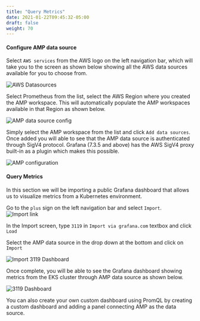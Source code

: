 ```yaml
---
title: "Query Metrics"
date: 2021-01-22T09:45:32-05:00
draft: false
weight: 70
---
```


#### Configure AMP data source

Select `AWS services` from the AWS logo on the left navigation bar, which will take you to the screen as shown below showing all the AWS data sources available for you to choose from.

![AWS Datasources](/images/amg/amg8.png)

Select Prometheus from the list, select the AWS Region where you created the AMP workspace. This will automatically populate the AMP workspaces available in that Region as shown below.


![AMP data source config](/images/amg/amg9.png)

Simply select the AMP workspace from the list and click `Add data sources`. Once added you will able to see that the AMP data source is authenticated through SigV4 protocol. Grafana (7.3.5 and above) has the AWS SigV4 proxy built-in as a plugin which makes this possible.

![AMP configuration](/images/amg/amg10.png)

#### Query Metrics

In this section we will be importing a public Grafana dashboard that allows us to visualize metrics from a Kubernetes environment.

Go to the `plus` sign on the left navigation bar and select `Import`.
![Import link](/images/amg/amg11.png)

In the Import screen, type `3119` in `Import via grafana.com` textbox and click `Load`

Select the AMP data source in the drop down at the bottom and click on `Import`

![Import 3119 Dashboard](/images/amg/amg13.png)

Once complete, you will be able to see the Grafana dashboard showing metrics from the EKS cluster through AMP data source as shown below.

![3119 Dashboard](/images/amg/amg12.png)

You can also create your own custom dashboard using PromQL by creating a custom dashboard and adding a panel connecting AMP as the data source.
